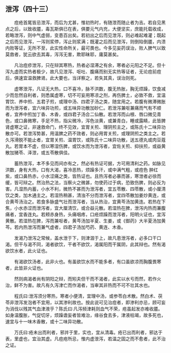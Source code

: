 ## 泄泻（四十三）


&emsp;&emsp;痘疮首尾皆忌泄泻，而后为尤甚，惟初热时，有随泄而随止者为吉。若自见黑点之后，以致收靥，毒瓦斯俱已在表，俱要元气内充，大便坚实，庶能托载收成，若略泄泻，则中气虚弱，变患百出矣。若初出之后而见泄泻，则必难起难灌；既起之后而见泄泻，一泻则浆停，泻止则浆满；既灌之后而见泄泻，则倒陷倒靥，内溃内败等证，无所不至，此实性命所关，最可畏也。今多见妄药误治，败人脾气以致莫救者，犹云欲去其毒，泻泻无害，欺耶昧耶，庸莫甚矣。

&emsp;&emsp;凡治痘疹泄泻，只在辩其寒热，热者必湿滞之有余，寒者必元阳之不足。但十泻九虚而实热者极少，故凡见泄泻、呕吐、腹痛而别无实热等证者，无论痘前痘后，俱速宜温救脾肾。此大要也，当详察之，若失其真，误治则死。

&emsp;&emsp;虚寒泄泻，凡证无大热，口不喜冷，脉不洪数，腹无热胀，胸无烦躁，饮食减少而忽然自利者，则悉属虚寒，切不可妄用寒凉之剂，再伤脾土，必致不救，宜温胃饮、养中煎、五君子煎，或理中汤、四君子汤之类，随宜用之。若腹有微滞微胀而为泄泻者，宜六味异功煎，或五味异功散加砂仁。若泄泻兼呕兼痛而气有不顺者，宜养中煎加丁香、木香，或四君子汤合二仙散。若泄泻而山根、唇口微见青色，或口鼻微寒，手足不热，指尖微冷，泻色淡黄，或兼青白，睡或露睛，此皆脾肾虚寒之证，非速救命门，终不见效，宜胃关煎、理阴煎主之，或陈氏十二味异功散亦可。若泄泻势甚，用温脾之药不效者，则必用胃关煎，或理阴煎之类主之。若久泻滑脱不能止者，宜胃关煎、温胃饮，或陈氏十二味异功散，送五德丸或肉豆蔻丸。若胃本不虚，但以寒湿伤脾，或饮水而为泄泻者，宜佐关煎、抑扶煎，或益黄散加猪苓、泽泄，或五苓散俱佳。

&emsp;&emsp;蓄热泄泻，本不多见而间亦有之，然必有热证可据，方可用清利之药。如脉见洪数，身有大热，口有大渴，喜冷恶热，烦躁多汗，或中满气粗，或痘色 肿红紫，或口鼻热赤，小水涩痛之类，皆热证也。且热泻者必暴而甚，寒泄者必徐而缓，皆可辩之。然治热之法，当察火之微甚，勿使药过于病，恐致伤脾，则必反为害。凡湿热内蓄，小水不利，微热不甚而为泄泻者，宜五苓散、四苓散，或小厘清饮之类，加木通主之。若湿热稍甚，清浊不分而泄泻者，宜四苓散加姜炒黄连，或合黄芩汤治之。若食多脉盛气壮而泄泻者，当从热治，宜黄芩汤加黄连。若热在下焦，小水赤涩而泄泻者，宜大厘清饮，或合益元散。若湿热在脾，泄泻内热而兼腹痛者，宜香连丸。若颊赤身热，头痛咽疼，口疮烦躁而泄泻者，阳明火证也，宜泻黄散。若湿热在脾，泻而兼呕者，黄芩汤加半夏、生姜，或《御药》大半夏汤加黄芩。若内热泄泻而兼气虚者，四君子汤加芍药、黄连、木香。

&emsp;&emsp;发渴乃泄泻之常候，盖水泄于下，则津涸于上，故凡患泄泻者，必多口干口渴。但干与渴不同，渴者欲饮，干者不欲饮，渴属阳而干属阴，此其辩也。然有渴欲饮水者，此火证也。

&emsp;&emsp;有渴欲饮汤者，此非火也。有虽欲饮水而不能多者，有口虽欲凉而胸腹畏寒者，此皆非火证也。

&emsp;&emsp;然则病渴者尚有阴阳之辩，而矧夫但干而不渴者，此实以水亏而然，若作火治，鲜不为害。故凡有久泻津亡而作渴者，当审其非热而不可不壮其水也。

&emsp;&emsp;程氏曰∶泄泻须分寒热，寒者小便清，宜理中汤，或参苓白术散。然白术、茯苓非泄泻发泡者不宜用，以其渗利故也。按此说可见治痘者，即渗利亦忌，顾可妄为消伐以残其气血津液乎？陈氏曰∶凡泻频津耗则血气不荣，疮虽起发亦难收靥。如身温腹胀，气促切牙，烦躁谵妄者皆难治，缘谷食去多，津液枯竭，故多死也，速宜与十一味木香散，或十二味异功散。

&emsp;&emsp;万氏曰∶疮未出而利者，邪并于里，实也，宜从清毒。疮已出而利者，邪达于表，里虚也，宜治其虚。凡痘疮所忌，惟内虚泄泻，若温之固之而不愈者，此不治之证。

